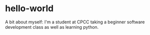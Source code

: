 # hello-world
A bit about myself: I'm a student at CPCC taking a beginner software development class as well as learning python.
